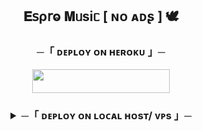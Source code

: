 <h2 align="center">
    𝐄𝗌ρ𝗋ⱺ 𝐌ᥙsiᥴ [ ɴᴏ ᴀᴅʂ ] 🕊
</h2>

<h3 align="center">
    ─「 ᴅᴇᴩʟᴏʏ ᴏɴ ʜᴇʀᴏᴋᴜ 」─
</h3>

<p align="center"><a href="https://dashboard.heroku.com/new?template=https://github.com/TeamEspro/EsproMusicBot"> <img src="https://img.shields.io/badge/Deploy%20On%20Heroku-blue?style=for-the-badge&logo=heroku" width="220" height="38.45"/></a></p>



<h3 align="center">
<details>
<summary><b>─「 ᴅᴇᴩʟᴏʏ ᴏɴ ʟᴏᴄᴀʟ ʜᴏsᴛ/ ᴠᴘs 」─</b></summary>

    
- Get your [Necessary Variables](https://github.com/TeamEspro/EsproMusicBot/blob/master/sample.env)

- Upgrade and Update by :

`sudo apt-get update && sudo apt-get upgrade -y`

- Install Ffmpeg & Python by :

`sudo apt-get install python3-pip ffmpeg -y`

- Install pip by :

`sudo pip3 install -U pip`

- Install Node js by :

`curl -fssL https://deb.nodesource.com/setup_19.x | sudo -E bash - && sudo apt-get install nodejs -y && npm i -g npm`

- Clone the repository by :

`git clone https://github.com/TeamEspro/EsproMusicBot && cd EsproMusicBot`

- Install requirements by :

`pip3 install -U -r requirements.txt`

- Fill your variables in the env by :

`vi sample.env`<br>

Press `I` on the keyboard for editing env<br>

Press `Ctrl+C` when you're done with editing env and `:wq` to save the env<br>

- Rename the env file by :

`mv sample.env .env`

- Install tmux to keep running your bot when you close the terminal by :

`sudo apt install tmux && tmux`

- Finally run the bot by :

`bash start`

- For getting out from tmux session : Press `Ctrl+b` and then `d`<br>

<details>

━━━━━━━━━━━━━━━━━━━━
</h3>

